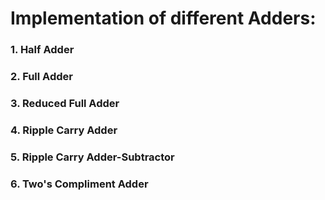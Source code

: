 # Implementation of different Adders:
### 1. Half Adder
### 2. Full Adder
### 3. Reduced Full Adder
### 4. Ripple Carry Adder
### 5. Ripple Carry Adder-Subtractor
### 6. Two's Compliment Adder
